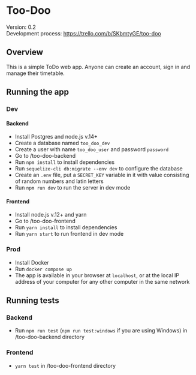 # Too-Doo

Version: 0.2</br>
Development process: https://trello.com/b/SKbmtyGE/too-doo

## Overview

This is a simple ToDo web app. Anyone can create an account, sign in and manage their timetable.

## Running the app

### Dev

#### Backend

- Install Postgres and node.js v.14+
- Create a database named `too_doo_dev`
- Create a user with name `too_doo_user` and password `password`
- Go to /too-doo-backend
- Run `npm install` to install dependencies
- Run `sequelize-cli db:migrate --env dev` to configure the database
- Create an `.env` file, put a `SECRET_KEY` variable in it with value consisting of random numbers and latin letters
- Run `npm run dev` to run the server in dev mode

#### Frontend

- Install node.js v.12+ and yarn
- Go to /too-doo-frontend
- Run `yarn install` to install dependencies
- Run `yarn start` to run frontend in dev mode

### Prod

- Install Docker
- Run `docker compose up`
- The app is available in your browser at `localhost`, or at the local IP address of your computer for any other
  computer in the same network

## Running tests

### Backend

- Run `npm run test` (`npm run test:windows` if you are using Windows) in /too-doo-backend directory

### Frontend

- `yarn test` in /too-doo-frontend directory